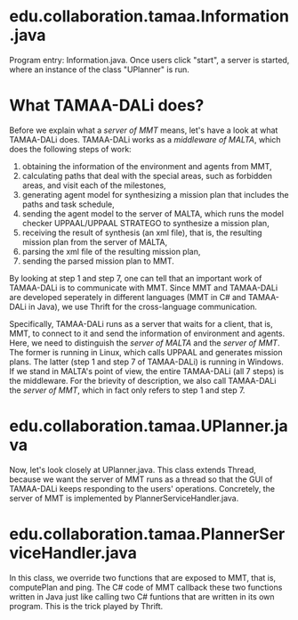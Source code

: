 # edu.collaboration.tamaa.Information.java
Program entry: Information.java. Once users click "start", a server is started, where an instance of the class "UPlanner" is run.

# What TAMAA-DALi does?
Before we explain what a *server of MMT* means, let's have a look at what TAMAA-DALi does. TAMAA-DALi works as a *middleware of MALTA*, which does the following steps of work:

1. obtaining the information of the environment and agents from MMT, 
2. calculating paths that deal with the special areas, such as forbidden areas, and visit each of the milestones,
3. generating agent model for synthesizing a mission plan that includes the paths and task schedule,
4. sending the agent model to the server of MALTA, which runs the model checker UPPAAL/UPPAAL STRATEGO to synthesize a mission plan,
5. receiving the result of synthesis (an xml file), that is, the resulting mission plan from the server of MALTA,
6. parsing the xml file of the resulting mission plan, 
7. sending the parsed mission plan to MMT.

By looking at step 1 and step 7, one can tell that an important work of TAMAA-DALi is to communicate with MMT. Since MMT and TAMAA-DALi are developed seperately in different languages (MMT in C# and TAMAA-DALi in Java), we use Thrift for the cross-language communication.

Specifically, TAMAA-DALi runs as a server that waits for a client, that is, MMT, to connect to it and send the information of environment and agents. Here, we need to distinguish the *server of MALTA* and the *server of MMT*. The former is running in Linux, which calls UPPAAL and generates mission plans. The latter (step 1 and step 7 of TAMAA-DALi) is running in Windows. If we stand in MALTA's point of view, the entire TAMAA-DALi (all 7 steps) is the middleware. For the brievity of description, we also call TAMAA-DALi the *server of MMT*, which in fact only refers to step 1 and step 7.

# edu.collaboration.tamaa.UPlanner.java
Now, let's look closely at UPlanner.java. This class extends Thread, because we want the server of MMT runs as a thread so that the GUI of TAMAA-DALi keeps responding to the users' operations. Concretely, the server of MMT is implemented by PlannerServiceHandler.java.

# edu.collaboration.tamaa.PlannerServiceHandler.java
In this class, we override two functions that are exposed to MMT, that is, computePlan and ping. The C# code of MMT callback these two functions written in Java just like calling two C# funtions that are written in its own program. This is the trick played by Thrift.
